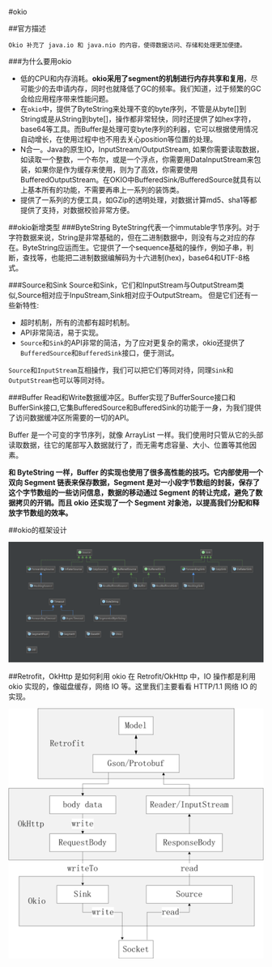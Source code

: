 #okio

##官方描述

```
Okio 补充了 java.io 和 java.nio 的内容，使得数据访问、存储和处理更加便捷。
```
###为什么要用okio
* 低的CPU和内存消耗。**okio采用了segment的机制进行内存共享和复用**，尽可能少的去申请内存，同时也就降低了GC的频率。我们知道，过于频繁的GC会给应用程序带来性能问题。
* 在`okio`中，提供了ByteString来处理不变的byte序列，不管是从byte[]到String或是从String到byte[]，操作都非常轻快，同时还提供了如hex字符，base64等工具。而Buffer是处理可变byte序列的利器，它可以根据使用情况自动增长，在使用过程中也不用去关心position等位置的处理。
* N合一。Java的原生IO，InputStream/OutputStream, 如果你需要读取数据，如读取一个整数，一个布尔，或是一个浮点，你需要用DataInputStream来包装，如果你是作为缓存来使用，则为了高效，你需要使用BufferedOutputStream。在OKIO中BufferedSink/BufferedSource就具有以上基本所有的功能，不需要再串上一系列的装饰类。
* 提供了一系列的方便工具，如GZip的透明处理，对数据计算md5、sha1等都提供了支持，对数据校验非常方便。




##okio新增类型
###ByteString
ByteString代表一个immutable字节序列。对于字符数据来说，String是非常基础的，但在二进制数据中，则没有与之对应的存在。ByteString应运而生。它提供了一个sequence基础的操作，例如子串，判断，查找等，也能把二进制数据编解码为十六进制(hex)，base64和UTF-8格式。

###Source和Sink
Source和Sink，它们和InputStream与OutputStream类似,Source相对应于InpuStream,Sink相对应于OutputStream。
但是它们还有一些新特性:

* 超时机制，所有的流都有超时机制。
* API非常简洁，易于实现。
* `Source`和`Sink`的API非常的简洁，为了应对更复杂的需求，okio还提供了`BufferedSource`和`BufferedSink`接口，便于测试。

`Source`和`InputStream`互相操作，我们可以把它们等同对待，同理`Sink`和`OutputStream`也可以等同对待。

###Buffer
Read和Write数据缓冲区。Buffer实现了BufferSource接口和BufferSink接口,它集BufferedSource和BufferedSink的功能于一身，为我们提供了访问数据缓冲区所需要的一切的API。

Buffer 是一个可变的字节序列，就像 ArrayList 一样。我们使用时只管从它的头部读取数据，往它的尾部写入数据就行了，而无需考虑容量、大小、位置等其他因素。

**和 ByteString 一样，Buffer 的实现也使用了很多高性能的技巧。它内部使用一个双向 Segment 链表来保存数据，Segment 是对一小段字节数组的封装，保存了这个字节数组的一些访问信息，数据的移动通过 Segment 的转让完成，避免了数据拷贝的开销。而且 okio 还实现了一个 Segment 对象池，以提高我们分配和释放字节数组的效率。**


##okio的框架设计

![](./okio_0.png)


##Retrofit，OkHttp 是如何利用 okio
在 Retrofit/OkHttp 中，IO 操作都是利用 okio 实现的，像磁盘缓存，网络 IO 等。这里我们主要看看 HTTP/1.1 网络 IO 的实现。

![](./okio_1.png)
